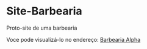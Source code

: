 # Site-Barbearia
 Proto-site de uma barbearia
 
 Voce pode visualizá-lo no endereço: [Barbearia Alpha](https://luanbraga.github.io/Site-Barbearia/)

